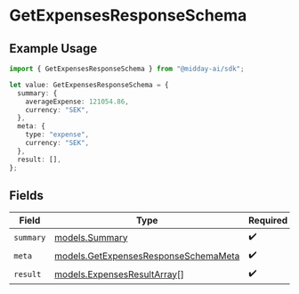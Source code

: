 # GetExpensesResponseSchema

## Example Usage

```typescript
import { GetExpensesResponseSchema } from "@midday-ai/sdk";

let value: GetExpensesResponseSchema = {
  summary: {
    averageExpense: 121054.86,
    currency: "SEK",
  },
  meta: {
    type: "expense",
    currency: "SEK",
  },
  result: [],
};
```

## Fields

| Field                                                                              | Type                                                                               | Required                                                                           | Description                                                                        |
| ---------------------------------------------------------------------------------- | ---------------------------------------------------------------------------------- | ---------------------------------------------------------------------------------- | ---------------------------------------------------------------------------------- |
| `summary`                                                                          | [models.Summary](../models/summary.md)                                             | :heavy_check_mark:                                                                 | N/A                                                                                |
| `meta`                                                                             | [models.GetExpensesResponseSchemaMeta](../models/getexpensesresponseschemameta.md) | :heavy_check_mark:                                                                 | N/A                                                                                |
| `result`                                                                           | [models.ExpensesResultArray](../models/expensesresultarray.md)[]                   | :heavy_check_mark:                                                                 | N/A                                                                                |